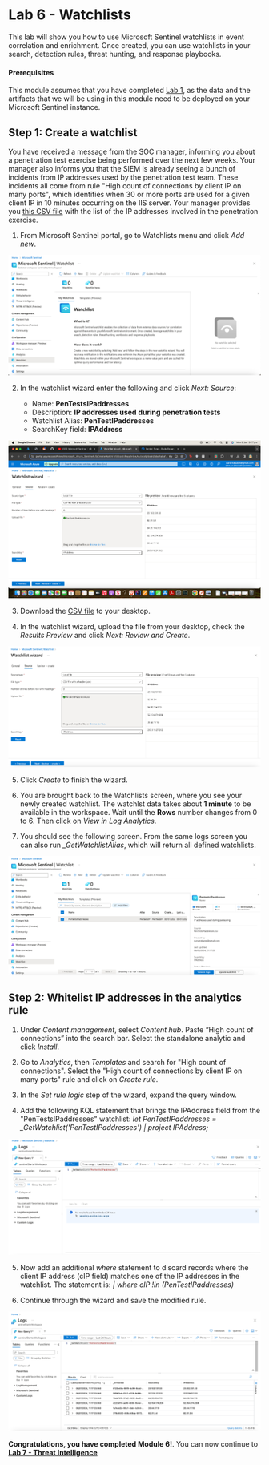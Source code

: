 # Lab 6 - Watchlists


This lab will show you how to use Microsoft Sentinel watchlists in event correlation and enrichment. Once created, you can use watchlists in your search, detection rules, threat hunting, and response playbooks.

#### Prerequisites
This module assumes that you have completed [Lab 1](Lab-1-Setting-up-the-environment.md), as the data and the artifacts that we will be using in this module need to be deployed on your Microsoft Sentinel instance.

## Step 1: Create a watchlist

You have received a message from the SOC manager, informing you about a penetration test exercise being performed over the next few weeks. Your manager also informs you that the SIEM is already seeing a bunch of incidents from IP addresses used by the penetration test team. These incidents all come from rule "High count of connections by client IP on many ports", which identifies when 30 or more ports are used for a given client IP in 10 minutes occurring on the IIS server. Your manager provides you [this CSV file](../Artifacts/Telemetry/PenTestsIPaddresses.csv) with the list of the IP addresses involved in the penetration exercise.

1. From Microsoft Sentinel portal, go to Watchlists menu and click *Add new*.

![](/images/20File.jpg)

2. In the watchlist wizard enter the following and click *Next: Source*:

    - Name: **PenTestsIPaddresses**
    - Description: **IP addresses used during penetration tests**
    - Watchlist Alias: **PenTestIPaddresses**
    - SearchKey field: **IPAddress** 

![](/images/19File.jpg)

3. Download the [CSV file](../Artifacts/Telemetry/PenTestsIPaddresses.csv) to your desktop. 

4. In the watchlist wizard, upload the file from your desktop, check the *Results Preview* and click *Next: Review and Create*.

![](/images/18File.jpg)

5. Click *Create* to finish the wizard.

6. You are brought back to the Watchlists screen, where you see your newly created watchlist. The watchlst data takes about **1 minute** to be available in the workspace. Wait until the **Rows** number changes from 0 to 6. Then click on *View in Log Analytics*. 


7. You should see the following screen. From the same logs screen you can also run *_GetWatchlistAlias*, which will return all defined watchlists.

![](/images/17File.jpg)


## Step 2: Whitelist IP addresses in the analytics rule
1. Under *Content management*, select *Content hub*. Paste “High count of connections” into the search bar. Select the standalone analytic and click *Install*.


2. Go to *Analytics*, then *Templates* and search for "High count of connections". Select the "High count of connections by client IP on many ports" rule and click on *Create rule*.


3. In the *Set rule logic* step of the wizard, expand the query window.


4. Add the following KQL statement that brings the IPAddress field from the "PenTestsIPaddresses" watchlist: *let PenTestIPaddresses = _GetWatchlist('PenTestIPaddresses') | project IPAddress;*

![](/images/16File.jpg)

5. Now add an additional *where* statement to discard records where the client IP address (cIP field) matches one of the IP addresses in the watchlist. The statement is: *| where cIP !in (PenTestIPaddresses)*


6. Continue through the wizard and save the modified rule.

![](/images/15File.jpg)

**Congratulations, you have completed Module 6!**. You can now continue to **[Lab 7 - Threat Intelligence](./Lab-7-Threat-Intelligence.md)**
